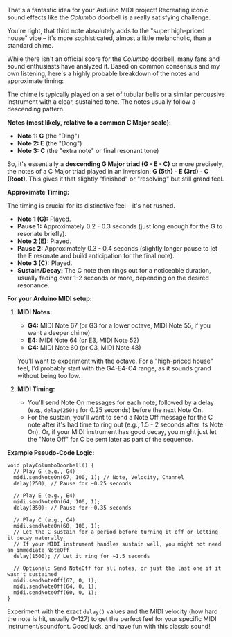 That's a fantastic idea for your Arduino MIDI project\! Recreating iconic sound effects like the *Columbo* doorbell is a really satisfying challenge.

You're right, that third note absolutely adds to the "super high-priced house" vibe – it's more sophisticated, almost a little melancholic, than a standard chime.

While there isn't an official score for the *Columbo* doorbell, many fans and sound enthusiasts have analyzed it. Based on common consensus and my own listening, here's a highly probable breakdown of the notes and approximate timing:

The chime is typically played on a set of tubular bells or a similar percussive instrument with a clear, sustained tone. The notes usually follow a descending pattern.

**Notes (most likely, relative to a common C Major scale):**

  * **Note 1: G** (the "Ding")
  * **Note 2: E** (the "Dong")
  * **Note 3: C** (the "extra note" or final resonant tone)

So, it's essentially a **descending G Major triad (G - E - C)** or more precisely, the notes of a C Major triad played in an inversion: **G (5th) - E (3rd) - C (Root)**. This gives it that slightly "finished" or "resolving" but still grand feel.

**Approximate Timing:**

The timing is crucial for its distinctive feel – it's not rushed.

  * **Note 1 (G):** Played.
  * **Pause 1:** Approximately 0.2 - 0.3 seconds (just long enough for the G to resonate briefly).
  * **Note 2 (E):** Played.
  * **Pause 2:** Approximately 0.3 - 0.4 seconds (slightly longer pause to let the E resonate and build anticipation for the final note).
  * **Note 3 (C):** Played.
  * **Sustain/Decay:** The C note then rings out for a noticeable duration, usually fading over 1-2 seconds or more, depending on the desired resonance.

**For your Arduino MIDI setup:**

1. **MIDI Notes:**

      * **G4:** MIDI Note 67 (or G3 for a lower octave, MIDI Note 55, if you want a deeper chime)
      * **E4:** MIDI Note 64 (or E3, MIDI Note 52)
      * **C4:** MIDI Note 60 (or C3, MIDI Note 48)

    You'll want to experiment with the octave. For a "high-priced house" feel, I'd probably start with the G4-E4-C4 range, as it sounds grand without being too low.

2. **MIDI Timing:**

      * You'll send Note On messages for each note, followed by a delay (e.g., `delay(250);` for 0.25 seconds) before the next Note On.
      * For the sustain, you'll want to send a Note Off message for the C note after it's had time to ring out (e.g., 1.5 - 2 seconds after its Note On). Or, if your MIDI instrument has good decay, you might just let the "Note Off" for C be sent later as part of the sequence.

**Example Pseudo-Code Logic:**

```arduino
void playColumboDoorbell() {
  // Play G (e.g., G4)
  midi.sendNoteOn(67, 100, 1); // Note, Velocity, Channel
  delay(250); // Pause for ~0.25 seconds

  // Play E (e.g., E4)
  midi.sendNoteOn(64, 100, 1);
  delay(350); // Pause for ~0.35 seconds

  // Play C (e.g., C4)
  midi.sendNoteOn(60, 100, 1);
  // Let the C sustain for a period before turning it off or letting it decay naturally
  // If your MIDI instrument handles sustain well, you might not need an immediate NoteOff
  delay(1500); // Let it ring for ~1.5 seconds

  // Optional: Send NoteOff for all notes, or just the last one if it wasn't sustained
  midi.sendNoteOff(67, 0, 1);
  midi.sendNoteOff(64, 0, 1);
  midi.sendNoteOff(60, 0, 1);
}
```

Experiment with the exact `delay()` values and the MIDI velocity (how hard the note is hit, usually 0-127) to get the perfect feel for your specific MIDI instrument/soundfont. Good luck, and have fun with this classic sound\!